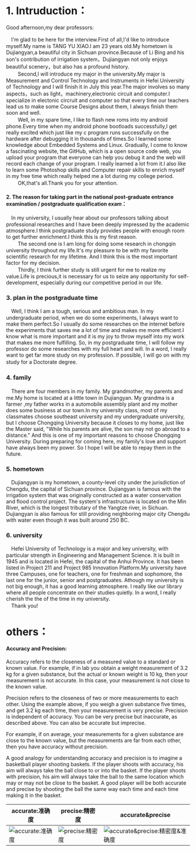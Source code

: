 # 1. Intruduction：
Good afternoon,my dear professors:  

　I'm glad to be here for the interview.First of all,I'd like to introduce myself.My name is TANG YU XIAO.I am 23 years old.My hometown is Dujiangyan,a beautiful city in Sichuan province.Because of Li Bing and his son's contribution of irrigation system，Dujiangyan not only enjoys beautiful scenery，but also has a profound history.  
　
　Second,I will introduce my major in the university.My major is Measurement and Control Technology and Instruments in Hefei University of Technology and I will finish it in July this year.The major involves so many aspects，such as light，machinery,electronic circuit and computer.I specialize in electonic circruit and computer so that every time our teachers lead us to make some Course Designs about them, I always finish them soon and well.  
　
　Well, in my spare time, I like to flash new roms into my android phone.Every time when my android phone bootloads successfully,I get really excited which just like my c program runs successfully on the hardware after debugging it in thousands of times.So I learned some knowledge about Embedded Systems and Linux. Gradually, I come to know a fascinating website, the GitHub, which is a open source code web, you upload your program that everyone can help you debug it and the web will record each change of your program. I really learned a lot from it.I also like to learn some Photoshop skills and Computer repair skills  to enrich myself in my free time which really helped me a lot during my college period.  
　
　OK,that's all.Thank you for your attention.

#### 2. The reason for taking part in the national post-graduate entrance examination / postgraduate qualification exam：
　In my university, I usually hear about our professors talking about professional researches and I have been deeply impressed by the academic atmosphere.I think postgraduate study provides people with enough room to get further enrichment.I think this is my first reason.  
　
　The second one is I am long for doing some research in  chongqin university throughout my life.It's my pleasure to be with my favorite scientific research for my lifetime. And I think this is the most important factor for my decision.  
　
　Thirdly, I think further study is still urgent for me to realize my value.Life is precious,it is necessary for us to seize any opportunity for self-development, especially during our competitive period in our life.

### 3. plan in the postgraduate time
　Well, I think I am a tough, serious and ambitious man. In my undergraduate period, when we do some experiments, I always want to make them perfect.So I usually do some researches on the internet before the experiments that saves me a lot of time and makes me more efficient.I know what is more important and it is my joy to throw myself into my work that makes me more fulfilling. So, in my postgraduate time, I will follow my professor do some researches with my full heart and will. In a word, I really want to get far more study on my profession. If possible, I will go on with my study for a Doctorate degree.
　
### 4. family
　There are four members in my family. My grandmother, my parents and me.My home is located at a little town in Dujiangyan. My grandma is a farmer ,my father works in a automobile assembly plant and my mother does some business at our town.In my university  class, most of my classmates choose southeast university and my undergraduate university, but I choose Chongqing University because it closes to my home, just like the Master said, "While his parents are alive, the son may not go abroad to a distance." And this is one of my important reasons to choose Chongqing University. During preparing for coming here, my family's love and support have always been my power. So I hope I will be able to repay them in the future.

### 5. hometown
　Dujiangyan is my hometown, a county-level city under the jurisdiction of Chengdu, the capital of Sichuan province. Dujiangyan is famous with the irrigation system that was originally constructed as a water conservation and flood control project. The system's infrastructure is located on the Min River, which is the longest tributary of the Yangtze river, in Sichuan. Dujiangyan is also famous for still providing neighboring major city Chengdu with water even though it was built around 250 BC.

### 6. university
　Hefei University of Technology is a major and key university, with particular strength in Engineering and Management Science. It is built in 1945 and is located in Hefei, the capital of the Anhui Province. It has been listed in Project 211 and Project 985 Innovation Platform.My university have three Campuses, one for teachers, one for freshman and sophomore, the last one for the junior, senior and postgraduates. Athough my university is not big enough, it has a good learning atmosphere. I really like our library where all people concentrate on their studies quietly. In a word, I really cherish the the of the time in my university.  
　Thank you!

# others：
 
#### Accuracy and Precision:

Accuracy refers to the closeness of a measured value to a standard or known value. For example, if in lab you obtain a weight measurement of 3.2 kg for a given substance, but the actual or known weight is 10 kg, then your measurement is not accurate. In this case, your measurement is not close to the known value.  

Precision refers to the closeness of two or more measurements to each other. Using the example above, if you weigh a given substance five times, and get 3.2 kg each time, then your measurement is very precise. Precision is independent of accuracy. You can be very precise but inaccurate, as described above. You can also be accurate but imprecise.  

For example, if on average, your measurements for a given substance are close to the known value, but the measurements are far from each other, then you have accuracy without precision.  

A good analogy for understanding accuracy and precision is to imagine a basketball player shooting baskets. If the player shoots with accuracy, his aim will always take the ball close to or into the basket. If the player shoots with precision, his aim will always take the ball to the same location which may or may not be close to the basket. A good player will be both accurate and precise by shooting the ball the same way each time and each time making it in the basket. 

|accurate:准确度|precise:精密度|accurate&precise|
|---|---|---|
|![accurate:准确度](https://github.com/Shawn070/Re-test-preparation/blob/master/formula/ap-1.png?raw=true)|![precise:精密度](https://github.com/Shawn070/Re-test-preparation/blob/master/formula/ap-2.png?raw=true)|![accurate&precise:精密度&准确度](https://github.com/Shawn070/Re-test-preparation/blob/master/formula/ap-3.png?raw=true)|
